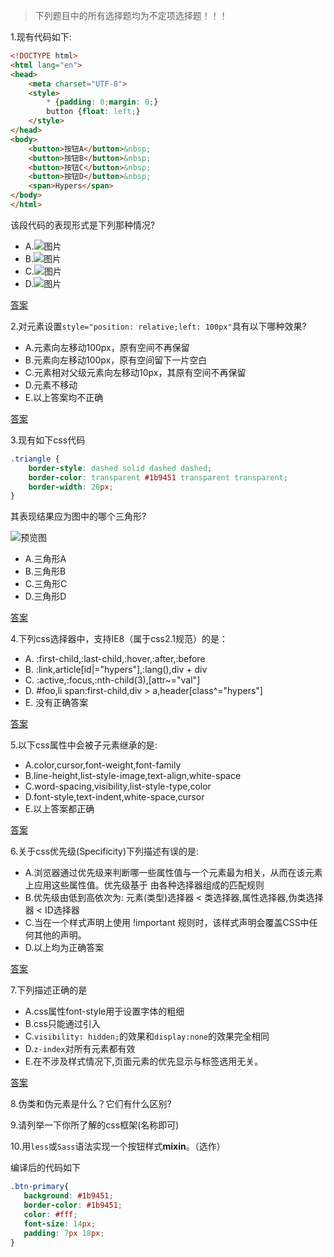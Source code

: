 > 下列题目中的所有选择题均为不定项选择题！！！

1.现有代码如下:

```html
<!DOCTYPE html>
<html lang="en">
<head>
    <meta charset="UTF-8">
    <style>
        * {padding: 0;margin: 0;}
        button {float: left;}
    </style>
</head>
<body>
    <button>按钮A</button>&nbsp;
    <button>按钮B</button>&nbsp;
    <button>按钮C</button>&nbsp;
    <button>按钮D</button>&nbsp;
    <span>Hypers</span>
</body>
</html>
```

该段代码的表现形式是下列那种情况?

- A.![图片](http://7xpn4q.com1.z0.glb.clouddn.com/1-A.png)
- B.![图片](http://7xpn4q.com1.z0.glb.clouddn.com/1-B.png)
- C.![图片](http://7xpn4q.com1.z0.glb.clouddn.com/1-C.png)
- D.![图片](http://7xpn4q.com1.z0.glb.clouddn.com/1-D.png)
    
[答案](http://runjs.cn/code/g3zwsjky)

2.对元素设置`style="position: relative;left: 100px"`具有以下哪种效果?

- A.元素向左移动100px，原有空间不再保留
- B.元素向左移动100px，原有空间留下一片空白
- C.元素相对父级元素向左移动10px，其原有空间不再保留
- D.元素不移动
- E.以上答案均不正确

[答案](http://runjs.cn/code/lmalvdsr)
 
3.现有如下css代码

```css
.triangle {
    border-style: dashed solid dashed dashed;
    border-color: transparent #1b9451 transparent transparent;
    border-width: 20px;
}
```

其表现结果应为图中的哪个三角形?

![预览图](http://7xpn4q.com1.z0.glb.clouddn.com/3.png)

- A.三角形A
- B.三角形B
- C.三角形C
- D.三角形D

[答案](http://runjs.cn/code/rteybhtt)

4.下列css选择器中，支持IE8（属于css2.1规范）的是：

- A. :first-child,:last-child,:hover,:after,:before
- B. :link,article[id|="hypers"],:lang(),div + div
- C. :active,:focus,:nth-child(3),[attr~="val"]
- D. #foo,li span:first-child,div > a,header[class^="hypers"]
- E. 没有正确答案

[答案](https://github.com/hiyangguo/exam/issues/1)

5.以下css属性中会被子元素继承的是:

- A.color,cursor,font-weight,font-family
- B.line-height,list-style-image,text-align,white-space
- C.word-spacing,visibility,list-style-type,color
- D.font-style,text-indent,white-space,cursor
- E.以上答案都正确

[答案](https://github.com/hiyangguo/exam/issues/2)

6.关于css优先级(Specificity)下列描述有误的是:

- A.浏览器通过优先级来判断哪一些属性值与一个元素最为相关，从而在该元素上应用这些属性值。优先级基于 由各种选择器组成的匹配规则
- B.优先级由低到高依次为: 元素(类型)选择器 < 类选择器,属性选择器,伪类选择器 < ID选择器
- C.当在一个样式声明上使用 !important 规则时，该样式声明会覆盖CSS中任何其他的声明。
- D.以上均为正确答案

[答案](https://github.com/hiyangguo/exam/issues/3)

7.下列描述正确的是

- A.css属性font-style用于设置字体的粗细
- B.css只能通过<link>引入
- C.`visibility: hidden;`的效果和`display:none`的效果完全相同
- D.`z-index`对所有元素都有效
- E.在不涉及样式情况下,页面元素的优先显示与标签选用无关。

[答案](https://github.com/hiyangguo/exam/issues/4)

8.伪类和伪元素是什么？它们有什么区别?



9.请列举一下你所了解的css框架(名称即可)



10.用`less`或`Sass`语法实现一个按钮样式**mixin**。（选作）

编译后的代码如下
```css
.btn-primary{
   background: #1b9451;
   border-color: #1b9451;
   color: #fff;
   font-size: 14px;
   padding: 7px 18px;
}
```




